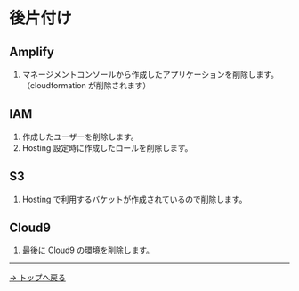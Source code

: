 # 後片付け

## Amplify

1. マネージメントコンソールから作成したアプリケーションを削除します。（cloudformation が削除されます）

## IAM

1. 作成したユーザーを削除します。
1. Hosting 設定時に作成したロールを削除します。

## S3

1. Hosting で利用するバケットが作成されているので削除します。

## Cloud9

1. 最後に Cloud9 の環境を削除します。

---

[-> トップへ戻る](./README.md "top")
